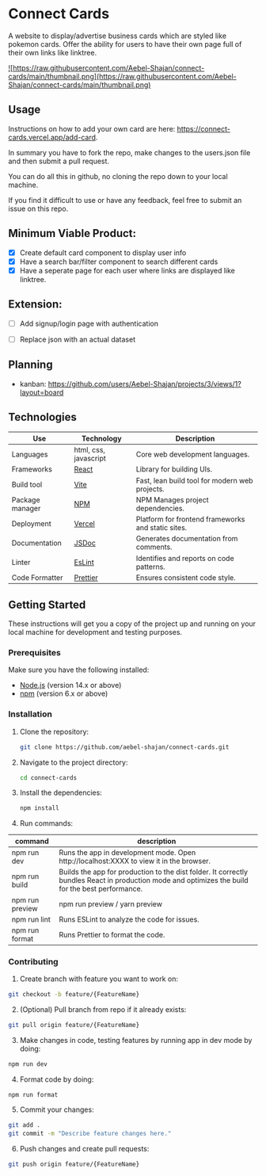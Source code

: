 ﻿# Connect Cards

A website to display/advertise business cards which are styled like pokemon cards. Offer the ability for users to have their own page full of their own links like linktree.

<a href="https://connect-cards.vercel.app" target="_blank"> ![https://raw.githubusercontent.com/Aebel-Shajan/connect-cards/main/thumbnail.png](https://raw.githubusercontent.com/Aebel-Shajan/connect-cards/main/thumbnail.png)
</a>

## Usage
Instructions on how to add your own card are here: https://connect-cards.vercel.app/add-card.

In summary you have to fork the repo, make changes to the users.json file and then submit a pull request.

You can do all this in github, no cloning the repo down to your local machine.

If you find it difficult to use or have any feedback, feel free to submit an issue on this repo. 


## Minimum Viable Product:
* [x] Create default card component to display user info
* [x] Have a search bar/filter component to search different cards
* [x] Have a seperate page for each user where links are displayed like linktree.

## Extension:
* [ ] Add signup/login page with authentication
* [ ] Replace json with an actual dataset


## Planning
* kanban: https://github.com/users/Aebel-Shajan/projects/3/views/1?layout=board

## Technologies
| Use             | Technology                                                   | Description                                        |
|-----------------|--------------------------------------------------------------|----------------------------------------------------|
| Languages       | html, css, javascript                                        | Core web development languages.                    |
| Frameworks      | [React](https://react.dev/reference/react)                   | Library for building UIs.                          |
| Build tool      | [Vite](https://vitejs.dev/guide/why.html)                    | Fast, lean build tool for modern web projects.     |
| Package manager | [NPM](https://docs.npmjs.com/about-npm)                      | NPM	Manages project dependencies.                 |
| Deployment      | [Vercel](https://vercel.com/docs)                            | Platform for frontend frameworks and static sites. |
| Documentation   | [JSDoc](https://jsdoc.app/about-getting-started)             | Generates documentation from comments.             |
| Linter          | [EsLint](https://eslint.org/docs/latest/use/getting-started) | Identifies and reports on code patterns.           |
| Code Formatter  | [Prettier](https://prettier.io/docs/en/)                     | Ensures consistent code style.                     |

    
	
## Getting Started

These instructions will get you a copy of the project up and running on your local machine for development and testing purposes.

### Prerequisites

Make sure you have the following installed:

- [Node.js](https://nodejs.org/) (version 14.x or above)
- [npm](https://www.npmjs.com/) (version 6.x or above)

### Installation

1. Clone the repository:

    ```sh
    git clone https://github.com/aebel-shajan/connect-cards.git
    ```

2. Navigate to the project directory:

    ```sh
    cd connect-cards
    ```

3. Install the dependencies:
    ```sh
    npm install
    ```

4. Run commands:

command | description
-|-
npm run dev | Runs the app in development mode. Open http://localhost:XXXX to view it in the browser.
npm run build | Builds the app for production to the dist folder. It correctly bundles React in production mode and optimizes the build for the best performance.
npm run preview | npm run preview / yarn preview
npm run lint | Runs ESLint to analyze the code for issues.
npm run format | Runs Prettier to format the code.

### Contributing

1. Create branch with feature you want to work on:

```sh
git checkout -b feature/{FeatureName}
```

2. (Optional) Pull branch from repo if it already exists:

```sh
git pull origin feature/{FeatureName}
```

3. Make changes in code, testing features by running app in dev mode by doing:

```sh
npm run dev
```

4. Format code by doing:

```sh
npm run format
```

5. Commit your changes:

```sh
git add .
git commit -m "Describe feature changes here."
```

6. Push changes and create pull requests:

```sh
git push origin feature/{FeatureName}
```
	
	
	
